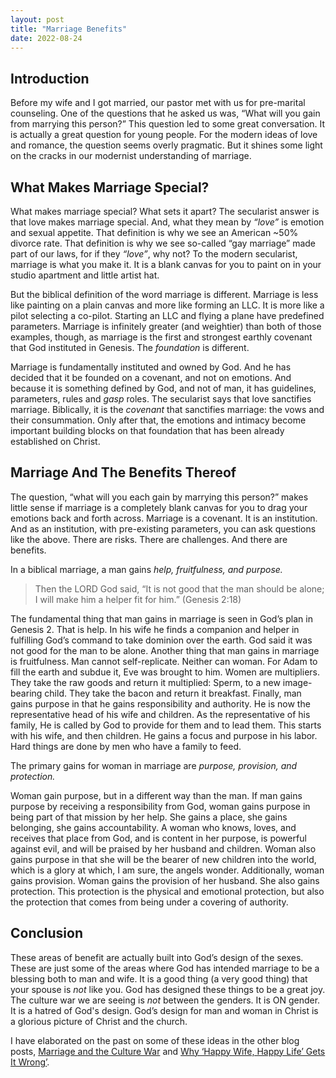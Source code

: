 ```yaml
---
layout: post
title: "Marriage Benefits"
date: 2022-08-24
---
```


## Introduction

Before my wife and I got married, our pastor met with us for pre-marital counseling. One of the questions that he asked us was, “What will you gain from marrying this person?” This question led to some great conversation. It is actually a great question for young people. For the modern ideas of love and romance, the question seems overly pragmatic. But it shines some light on the cracks in our modernist understanding of marriage.

## What Makes Marriage Special?

What makes marriage special? What sets it apart? The secularist answer is that love makes marriage special. And, what they mean by *“love”* is emotion and sexual appetite. That definition is why we see an American ~50% divorce rate. That definition is why we see so-called “gay marriage” made part of our laws, for if they *“love”*, why not? To the modern secularist, marriage is what you make it. It is a blank canvas for you to paint on in your studio apartment and little artist hat. 

But the biblical definition of the word marriage is different. Marriage is less like painting on a plain canvas and more like forming an LLC. It is more like a pilot selecting a co-pilot. Starting an LLC and flying a plane have predefined parameters. Marriage is infinitely greater (and weightier) than both of those examples, though, as marriage is the first and strongest earthly covenant that God instituted in Genesis. The *foundation* is different. 

Marriage is fundamentally instituted and owned by God. And he has decided that it be founded on a covenant, and not on emotions. And because it is something defined by God, and not of man, it has guidelines, parameters, rules and *gasp* roles. The secularist says that love sanctifies marriage. Biblically, it is the *covenant* that sanctifies marriage: the vows and their consummation. Only after that, the emotions and intimacy become important building blocks on that foundation that has been already established on Christ. 

## Marriage And The Benefits Thereof

The question, “what will you each gain by marrying this person?” makes little sense if marriage is a completely blank canvas for you to drag your emotions back and forth across. Marriage is a covenant. It is an institution. And as an institution, with pre-existing parameters, you can ask questions like the above. There are risks. There are challenges. And there are benefits. 

In a biblical marriage, a man gains *help, fruitfulness, and purpose.* 

> Then the LORD God said, “It is not good that the man should be alone; I will make him a helper fit for him.” (Genesis 2:18)

The fundamental thing that man gains in marriage is seen in God’s plan in Genesis 2. That is help. In his wife he finds a companion and helper in fulfilling God’s command to take dominion over the earth. God said it was not good for the man to be alone. Another thing that man gains in marriage is fruitfulness. Man cannot self-replicate. Neither can woman. For Adam to fill the earth and subdue it, Eve was brought to him. Women are multipliers. They take the raw goods and return it multiplied: Sperm, to a new image-bearing child. They take the bacon and return it breakfast. Finally, man gains purpose in that he gains responsibility and authority. He is now the representative head of his wife and children. As the representative of his family, He is called by God to provide for them and to lead them. This starts with his wife, and then children. He gains a focus and purpose in his labor. Hard things are done by men who have a family to feed. 

The primary gains for woman in marriage are *purpose, provision, and protection.*

Woman gain purpose, but in a different way than the man. If man gains purpose by receiving a responsibility from God, woman gains purpose in being part of that mission by her help. She gains a place, she gains belonging, she gains accountability. A woman who knows, loves, and receives that place from God, and is content in her purpose, is powerful against evil, and will be praised by her husband and children. Woman also gains purpose in that she will be the bearer of new children into the world, which is a glory at which, I am sure, the angels wonder. Additionally, woman gains provision. Woman gains the provision of her husband. She also gains protection. This protection is the physical and emotional protection, but also the protection that comes from being under a covering of authority. 

## Conclusion 

These areas of benefit are actually built into God’s design of the sexes. These are just some of the areas where God has intended marriage to be a blessing both to man and wife. It is a good thing (a very good thing) that your spouse is *not* like you. God has designed these things to be a great joy. The culture war we are seeing is *not* between the genders. It is ON gender. It is a hatred of God's design. God’s design for man and woman in Christ is a glorious picture of Christ and the church. 

I have elaborated on the past on some of these ideas in the other blog posts, [Marriage and the Culture War](https://codyilardo.com/blog/2021/09/21/marriage-and-culture-war) and [Why ‘Happy Wife, Happy Life’ Gets It Wrong’](https://codyilardo.com/blog/2021/11/02/why-happy-wife-wrong). 

